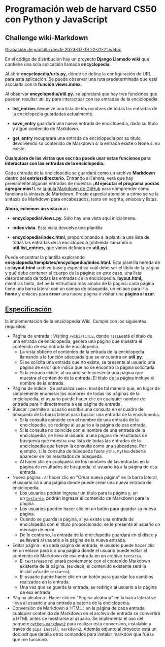 # Programación web de harvard CS50 con Python y JavaScript

## Challenge wiki-Markdown

[Grabación de pantalla desde 2023-07-19 22-21-21.webm](https://github.com/Menrry/Wiki-Markdown/assets/83178947/af7844b0-ba01-4b29-b07a-c51d02fe3286)


En el código de distribución hay un proyecto **Django Llamado wiki** que contiene una sola aplicación llamada **encyclopedia.**

Al abrir **encyclopedia/urls.py,** dónde se define la configuración de URL para esta aplicación. Se puede observar una ruta predeterminada que está 
asociada con la **función views.index.**

Al observar **encyclopedia/util.py.** se apreciará que hay tres funciones que pueden resultar util.py para interactuar con las entradas de la 
enciclopedia: 

- **list_entries** devuelve una lista de los nombres de todas las entradas de la enciclopedia guardadas actualmente. 
* **save_entry** guardará una nueva entrada de enciclopedia, dado su título y algún contenido de Markdown. 
+ **get_entry** recuperará una entrada de enciclopedia por su título, devolviendo su contenido de Markdown si la entrada existe o None si no existe. 

**Cualquiera de las vistas que escriba puede usar estas funciones para interactuar con las entradas de la enciclopedia.**

Cada entrada de la enciclopedia se guardará como un archivo **Markdown** dentro del **entries/directorio.** Entrando allí ahora, verá que hay  
previamente algunas entradas de muestra. **¡Al ejecutar el programa podrás agregar más!** Lea [la guía Markdown de GitHub](https://docs.github.com/en/get-started/writing-on-github/getting-started-with-writing-and-formatting-on-github/basic-writing-and-formatting-syntax) para comprender cómo funciona la sintaxis de Markdown. Preste especial atención a cómo se ve la sintaxis de Markdown para encabezados, texto en negrita, enlaces y listas.



**Ahora, echemos un vistazo a :**
- **encyclopedia/views.py.** Sólo hay una vista aquí inicialmene.
* **index vista**. Esta vista devuelve una plantilla 
+ **encyclopedia/index.html,** proporcionando a la plantilla una lista de todas las entradas de la enciclopedia 
(obtenida llamando a **util.list_entries,** que vimos definida en **util.py**).

Puede encontrar la plantilla explorando **encyclopedia/templates/encyclopedia/index.html.** Esta plantilla hereda de un 
**layout.html** archivo base y especifica cuál debe ser el título de la página y qué debe contener el cuerpo de la página: 
en este caso, una lista desordenada de todas las entradas de la enciclopedia. **layout.html,** mientras tanto, 
define la estructura más amplia de la página: cada página tiene una barra lateral con un campo de búsqueda, un enlace para ir a **home** y enlaces para **crear** una nueva página o visitar una **página al azar.**

[Especificación](https://cs50.harvard.edu/web/2020/projects/1/wiki/#specification)
----------------------------------------------------------------------------------

la implementación de la enciclopedia Wiki. Cumple con los siguientes requisitos:

-   Página de entrada : Visiting `/wiki/TITLE`, donde `TITLE`está el título de una entrada de enciclopedia, genera una página que muestra el contenido de esa entrada de enciclopedia.
    -   La vista obtiene el contenido de la entrada de la enciclopedia llamando a la función adecuada que se encuentra en **util.py.**
    *   Si se solicita una entrada que no existe, se presenta al usuario una página de error que indica que no se encontró la página solicitada.
    +   Si la entrada existe, al usuario se le presenta una página que muestra el contenido de la entrada. El título de la página incluye el nombre de la entrada.
-   Página de índice : Se actualiza `index.html`de tal manera que, en lugar de simplemente enumerar los nombres de todas las páginas de la enciclopedia, el usuario puede hacer clic en cualquier nombre de entrada para ir directamente a esa página de entrada.
-   Buscar : permite al usuario escribir una consulta en el cuadro de búsqueda de la barra lateral para buscar una entrada de la enciclopedia.
    -   Si la consulta coincide con el nombre de una entrada de la enciclopedia, se redirige al usuario a la página de esa entrada.
    *   Si la consulta no coincide con el nombre de una entrada de la enciclopedia, se lleva al usuario a una página de resultados de búsqueda que muestra una lista de todas las entradas de la enciclopedia que tienen la consulta como una subcadena. Por ejemplo, si la consulta de búsqueda fuera `ytho`, `Python`debería aparecer en los resultados de búsqueda.
    -   Al hacer clic en cualquiera de los nombres de las entradas en la página de resultados de búsqueda, el usuario irá a la página de esa entrada.
-   Nueva página : al hacer clic en "Crear nueva página" en la barra lateral, el usuario irá a una página donde puede crear una nueva entrada de enciclopedia.
    -   Los usuarios podrán ingresar un título para la página y, en un [`textarea`](https://www.w3schools.com/tags/tag_textarea.asp), podrán ingresar el contenido de Markdown para la página.
    -   Los usuarios pueden hacer clic en un botón para guardar su nueva página.
    *   Cuando se guarda la página, si ya existe una entrada de enciclopedia con el título proporcionado, se le presenta al usuario un mensaje de error.
    -   De lo contrario, la entrada de la enciclopedia guardará en el disco y se llevará al usuario a la página de la nueva entrada.
-   Editar página : en cada página de entrada, el usuario puede hacer clic en un enlace para ir a una página donde el usuario puede editar el contenido de Markdown de esa entrada en un archivo `textarea`.
    -   El `textarea`se rellenará previamente con el contenido Markdown existente de la página. (es decir, el contenido existente será la inicial `value`de `textarea`).
    -   El usuario puede hacer clic en un botón para guardar los cambios realizados en la entrada.
    *   Una vez que se guarda la entrada, se redirigir al usuario a la página de esa entrada.
-   Página aleatoria : Hacer clic en "Página aleatoria" en la barra lateral se lleva al usuario a una entrada aleatoria de la enciclopedia.
-   Conversión de Markdown a HTML : en la página de cada entrada, cualquier contenido de Markdown en el archivo de entrada se convertirá a HTML antes de mostrarse al usuario. Se implementa el uso del paquete [`python-markdown2`](https://github.com/trentm/python-markdown2) para realizar esta conversión, instalable a través de `pip3 install markdown2`. Además adjunto al proyecto está un doc.odt que detalla otros comandos para instalar markdow que fué la que me funcionó.
   

